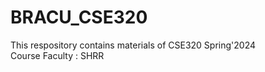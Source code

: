 # BRACU_CSE320
<html>
  <body>
  This respository contains materials of CSE320 Spring'2024 <br/>
  Course Faculty : SHRR <br/>
  </body>
</html>
